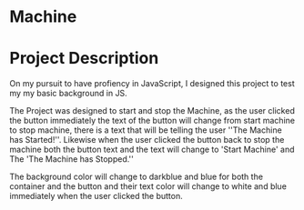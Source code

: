 # Machine
# Project Description

On my pursuit to have profiency in JavaScript, I designed this project to test my my basic background in JS.

The Project was designed to start and stop the Machine, as the user clicked the button immediately the text of the button will change from start machine to stop machine, there is a text that will be telling the user ''The Machine has Started!''. Likewise when the user clicked the button back to stop the machine both the button text and the text will change to 'Start Machine' and The 'The Machine has Stopped.''

The background color will change to darkblue and blue for both the container and the button and their text color  will change to white and blue immediately when the user clicked the button.